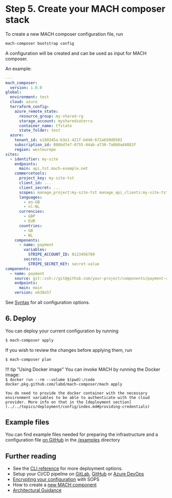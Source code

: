 # Step 5. Create your MACH composer stack

To create a new MACH composer configuration file, run

```bash
mach-composer bootstrap config
```

A configuration will be created and can be used as input for MACH composer.

An example:

```yaml
---
mach_composer:
  version: 1.0.0
global:
  environment: test
  cloud: azure
  terraform_config:
    azure_remote_state:
      resource_group: my-shared-rg
      storage_account: mysharedsaterra
      container_name: tfstate
      state_folder: test
  azure:
    tenant_id: e180345a-b3e1-421f-b448-672ab50d8502
    subscription_id: 086bd7e7-0755-44ab-a730-7a0b8ad4883f
    region: westeurope
sites:
  - identifier: my-site
    endpoints:
      main: api.tst.mach-example.net
    commercetools:
      project_key: my-site-tst
      client_id: ...
      client_secret: ...
      scopes: manage_project:my-site-tst manage_api_clients:my-site-tst view_api_clients:my-site-tst
      languages:
        - en-GB
        - nl-NL
      currencies:
        - GBP
        - EUR
      countries:
        - GB
        - NL
    components:
      - name: payment
        variables:
          STRIPE_ACCOUNT_ID: 0123456789
        secrets:
          STRIPE_SECRET_KEY: secret-value
components:
  - name: payment
    source: git::ssh://git@github.com/your-project/components/payment-component.git//terraform
    endpoints:
      main: main
    version: e638e57
```

See [Syntax](../../reference/syntax/index.md) for all configuration options.

## 6. Deploy

You can deploy your current configuration by running

```bash
$ mach-composer apply
```

If you wish to review the changes before applying them, run

```bash
$ mach-composer plan
```

!!! tip "Using Docker image"
    You can invoke MACH by running the Docker image:<br>
    `$ docker run --rm --volume $(pwd):/code docker.pkg.github.com/labd/mach-composer/mach apply`

    You do need to provide the docker container with the necessary environment variables to be able to authenticate with the cloud provider. More info on that in the [deployment section](../../topics/deployment/config/index.md#providing-credentials)


## Example files

You can find example files needed for preparing the infrastructure and a configuration file [on GitHub](https://github.com/labd/mach-composer/tree/master/examples/) in the [/examples](https://github.com/labd/mach-composer/tree/master/examples/) directory

## Further reading

- See the [CLI reference](../../reference/cli.md#apply) for more deployment options.
- Setup your CI/CD pipeline on [GitLab](../../howto/ci/gitlab.md), [GitHub](../../howto/ci/github.md) or [Azure DevOps](../../howto/ci/devops.md)
- [Encrypting your configuration](../../howto/security/encrypt.md) with SOPS
- How to create a [new MACH component](../../howto/components/create-component.md)
- [Architectural Guidance](../../topics/architecture/index.md)

